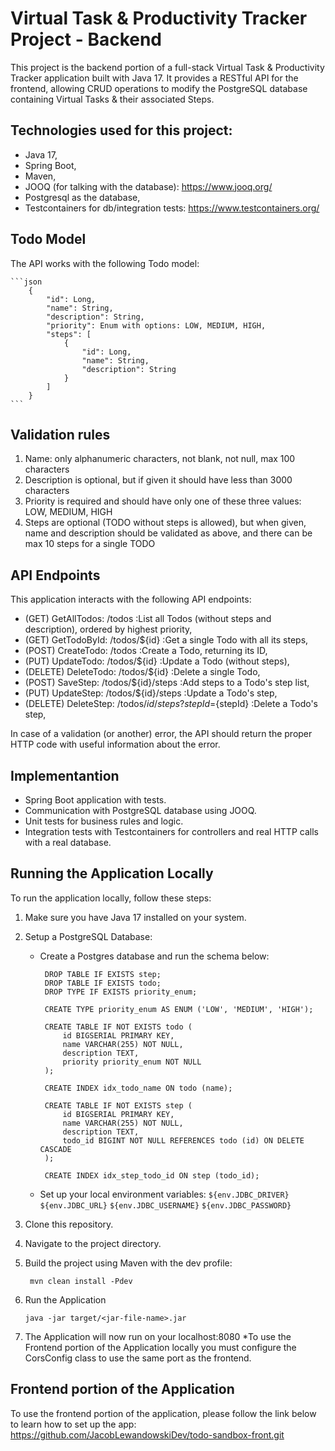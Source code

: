 # Virtual Task & Productivity Tracker Project - Backend

This project is the backend portion of a full-stack Virtual Task & Productivity Tracker application built with Java 17. It provides a RESTful API for the frontend, allowing CRUD operations to modify the PostgreSQL database containing Virtual Tasks & their associated Steps.

## Technologies used for this project:
* Java 17,
* Spring Boot,
* Maven,
* JOOQ (for talking with the database): https://www.jooq.org/
* Postgresql as the database,
* Testcontainers for db/integration tests: https://www.testcontainers.org/

## Todo Model

The API works with the following Todo model:

    ```json
        {
            "id": Long,
            "name": String,
            "description": String,
            "priority": Enum with options: LOW, MEDIUM, HIGH,
            "steps": [
                {
                    "id": Long,
                    "name": String,
                    "description": String
                }
            ]
        }
    ```

## Validation rules
1. Name: only alphanumeric characters, not blank, not null, max 100 characters
2. Description is optional, but if given it should have less than 3000 characters
3. Priority is required and should have only one of these three values: LOW, MEDIUM, HIGH
4. Steps are optional (TODO without steps is allowed), but when given, name and description should be validated as above, and there can be max 10 steps for a single TODO

## API Endpoints
This application interacts with the following API endpoints:
* (GET) GetAllTodos: /todos                                   :List all Todos (without steps and description), ordered by highest priority, 
* (GET) GetTodoById: /todos/${id}                             :Get a single Todo with all its steps,
* (POST) CreateTodo: /todos                                   :Create a Todo, returning its ID, 
* (PUT) UpdateTodo: /todos/${id}                              :Update a Todo (without steps),
* (DELETE) DeleteTodo: /todos/${id}                           :Delete a single Todo, 
* (POST) SaveStep: /todos/${id}/steps                         :Add steps to a Todo's step list, 
* (PUT) UpdateStep: /todos/${id}/steps                        :Update a Todo's step, 
* (DELETE) DeleteStep: /todos/${id}/steps?stepId=${stepId}    :Delete a Todo's step,

In case of a validation (or another) error, the API should return the proper HTTP code with useful information about the error.

## Implementantion

* Spring Boot application with tests.
* Communication with PostgreSQL database using JOOQ.
* Unit tests for business rules and logic.
* Integration tests with Testcontainers for controllers and real HTTP calls with a real database.

## Running the Application Locally
To run the application locally, follow these steps:
1. Make sure you have Java 17 installed on your system.

2. Setup a PostgreSQL Database:
     * Create a Postgres database and run the schema below:
       ```
        DROP TABLE IF EXISTS step;
        DROP TABLE IF EXISTS todo;
        DROP TYPE IF EXISTS priority_enum;
        
        CREATE TYPE priority_enum AS ENUM ('LOW', 'MEDIUM', 'HIGH');
        
        CREATE TABLE IF NOT EXISTS todo (
            id BIGSERIAL PRIMARY KEY,
            name VARCHAR(255) NOT NULL,
            description TEXT,
            priority priority_enum NOT NULL
        );
        
        CREATE INDEX idx_todo_name ON todo (name);
        
        CREATE TABLE IF NOT EXISTS step (
            id BIGSERIAL PRIMARY KEY,
            name VARCHAR(255) NOT NULL,
            description TEXT,
            todo_id BIGINT NOT NULL REFERENCES todo (id) ON DELETE CASCADE
        );
        
        CREATE INDEX idx_step_todo_id ON step (todo_id);
       ```
    * Set up your local environment variables:
          ```
            ${env.JDBC_DRIVER}
          ```
          ```
            ${env.JDBC_URL}
          ```
          ```
          ${env.JDBC_USERNAME}
          ```
          ```
          ${env.JDBC_PASSWORD}
          ```
3. Clone this repository.
4. Navigate to the project directory.
5. Build the project using Maven with the dev profile:
   ```
    mvn clean install -Pdev
   ```
6. Run the Application
    ```
    java -jar target/<jar-file-name>.jar
    ```
7. The Application will now run on your localhost:8080
*To use the Frontend portion of the Application locally you must configure the CorsConfig class to use the same port as the frontend.

## Frontend portion of the Application
To use the frontend portion of the application, please follow the link below to learn how to set up the app:
https://github.com/JacobLewandowskiDev/todo-sandbox-front.git


